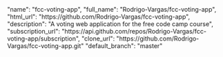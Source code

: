 <div class="col-md-4">
  <div class="project">
    "name": "fcc-voting-app",
    "full_name": "Rodrigo-Vargas/fcc-voting-app",
    "html_url": "https://github.com/Rodrigo-Vargas/fcc-voting-app",
    "description": "A voting web application for the free code camp course",
    "subscription_url": "https://api.github.com/repos/Rodrigo-Vargas/fcc-voting-app/subscription",
    "clone_url": "https://github.com/Rodrigo-Vargas/fcc-voting-app.git"      
    "default_branch": "master"
  </div>
</div>